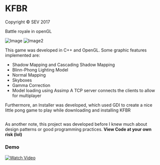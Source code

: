 # KFBR
Copyright © SEV 2017

Battle royale in openGL

![Image](https://lh4.googleusercontent.com/H4pqcevFcHjgcOO36pqZZ64nAnGjOGOycMJkiNasAOuujlvLH0GIfHDlq3r-H_fSrF1ErFocPL5vdXAjecYOtv3VxSXQhG-L14AkaSqmHKg62GAASGE=w673)
![Image2](https://lh6.googleusercontent.com/mht42QtTikZm0i3G6Xj0ke3TQy5KtRpYw-SSI3wcm_UvF7SLwtpf6VzUFXxStvVOYuhVOHjwJThtQny1lMSz4u33uI6fURm-EO14WxYO-hFyST7rT8Y=w673)

This game was developed in C++ and OpenGL. Some graphic features implemented are:
* Shadow Mapping and Cascading Shadow Mapping
* Blinn-Phong Lighting Model
* Normal Mapping
* Skyboxes
* Gamma Correction
* Model loading using Assimp
A TCP server connects the clients to allow for multiplayer 

Furthermore, an Installer was developed, which used GDI to create a nice little pong game to play while downloading and installing KFBR
##
As another note, this project was developed before I knew much about design patterns or good programming practices.
**View Code at your own risk (lol)**

### Demo
[![Watch Video](https://docs.google.com/uc?export=download&id=1xc9K0BE61YSBoXrqk5IrwAjUsTk8Ml_M)](https://www.youtube.com/watch?v=TSqRhT19VRU)
